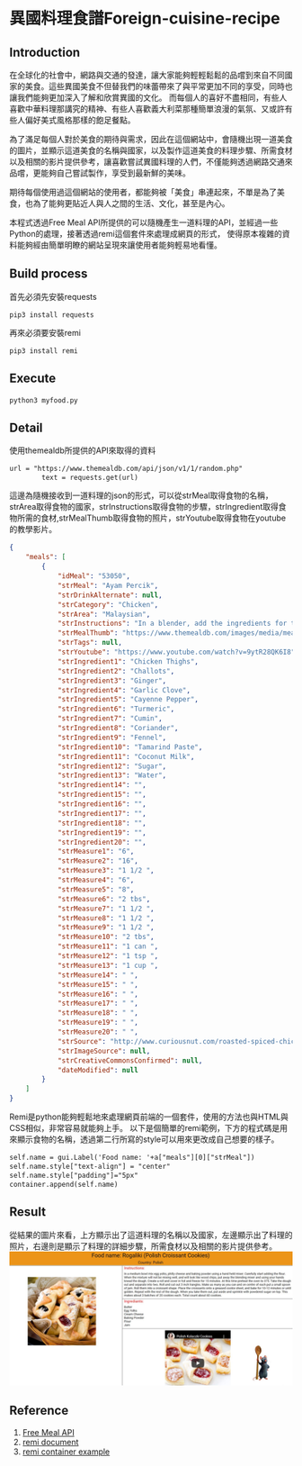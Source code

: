 # 異國料理食譜Foreign-cuisine-recipe

## Introduction
在全球化的社會中，網路與交通的發達，讓大家能夠輕輕鬆鬆的品嚐到來自不同國家的美食。這些異國美食不但替我們的味蕾帶來了與平常更加不同的享受，同時也讓我們能夠更加深入了解和欣賞異國的文化。
而每個人的喜好不盡相同，有些人喜歡中華料理那講究的精神、有些人喜歡義大利菜那種簡單浪漫的氣氛、又或許有些人偏好美式風格那樣的飽足餐點。

為了滿足每個人對於美食的期待與需求，因此在這個網站中，會隨機出現一道美食的圖片，並顯示這道美食的名稱與國家，以及製作這道美食的料理步驟、所需食材以及相關的影片提供參考，讓喜歡嘗試異國料理的人們，不僅能夠透過網路交通來品嚐，更能夠自己嘗試製作，享受到最新鮮的美味。

期待每個使用過這個網站的使用者，都能夠被「美食」串連起來，不單是為了美食，也為了能夠更貼近人與人之間的生活、文化，甚至是內心。

本程式透過Free Meal API所提供的可以隨機產生一道料理的API，並經過一些Python的處理，接著透過remi這個套件來處理成網頁的形式，
使得原本複雜的資料能夠經由簡單明瞭的網站呈現來讓使用者能夠輕易地看懂。



## Build process
首先必須先安裝requests
```
pip3 install requests
```
再來必須要安裝remi
```
pip3 install remi
```

## Execute
```
python3 myfood.py
```


## Detail
使用themealdb所提供的API來取得的資料
```
url = "https://www.themealdb.com/api/json/v1/1/random.php"
        text = requests.get(url)
```
這邊為隨機接收到一道料理的json的形式，可以從strMeal取得食物的名稱，strArea取得食物的國家，strInstructions取得食物的步驟，strIngredient取得食物所需的食材,strMealThumb取得食物的照片，strYoutube取得食物在youtube的教學影片。
```json
{
    "meals": [
        {
            "idMeal": "53050",
            "strMeal": "Ayam Percik",
            "strDrinkAlternate": null,
            "strCategory": "Chicken",
            "strArea": "Malaysian",
            "strInstructions": "In a blender, add the ingredients for the spice paste and blend until smooth.\r\nOver medium heat, pour the spice paste in a skillet or pan and fry for 10 minutes until fragrant. Add water or oil 1 tablespoon at a time if the paste becomes too dry. Don't burn the paste. Lower the fire slightly if needed.\r\nAdd the cloves, cardamom, tamarind pulp, coconut milk, water, sugar and salt. Turn the heat up and bring the mixture to boil. Turn the heat to medium low and simmer for 10 minutes. Stir occasionally. It will reduce slightly. This is the marinade/sauce, so taste and adjust seasoning if necessary. Don't worry if it's slightly bitter. It will go away when roasting.\r\nWhen the marinade/sauce has cooled, pour everything over the chicken and marinate overnight to two days.\r\nPreheat the oven to 425 F.\r\nRemove the chicken from the marinade. Spoon the marinade onto a greased (or aluminum lined) baking sheet. Lay the chicken on top of the sauce (make sure the chicken covers the sauce and the sauce isn't exposed or it'll burn) and spread the remaining marinade on the chicken. Roast for 35-45 minutes or until internal temp of the thickest part of chicken is at least 175 F.\r\nLet chicken rest for 5 minutes. Brush the chicken with some of the oil. Serve chicken with the sauce over steamed rice (or coconut rice).",
            "strMealThumb": "https://www.themealdb.com/images/media/meals/020z181619788503.jpg",
            "strTags": null,
            "strYoutube": "https://www.youtube.com/watch?v=9ytR28QK6I8",
            "strIngredient1": "Chicken Thighs",
            "strIngredient2": "Challots",
            "strIngredient3": "Ginger",
            "strIngredient4": "Garlic Clove",
            "strIngredient5": "Cayenne Pepper",
            "strIngredient6": "Turmeric",
            "strIngredient7": "Cumin",
            "strIngredient8": "Coriander",
            "strIngredient9": "Fennel",
            "strIngredient10": "Tamarind Paste",
            "strIngredient11": "Coconut Milk",
            "strIngredient12": "Sugar",
            "strIngredient13": "Water",
            "strIngredient14": "",
            "strIngredient15": "",
            "strIngredient16": "",
            "strIngredient17": "",
            "strIngredient18": "",
            "strIngredient19": "",
            "strIngredient20": "",
            "strMeasure1": "6",
            "strMeasure2": "16",
            "strMeasure3": "1 1/2 ",
            "strMeasure4": "6",
            "strMeasure5": "8",
            "strMeasure6": "2 tbs",
            "strMeasure7": "1 1/2 ",
            "strMeasure8": "1 1/2 ",
            "strMeasure9": "1 1/2 ",
            "strMeasure10": "2 tbs",
            "strMeasure11": "1 can ",
            "strMeasure12": "1 tsp ",
            "strMeasure13": "1 cup ",
            "strMeasure14": " ",
            "strMeasure15": " ",
            "strMeasure16": " ",
            "strMeasure17": " ",
            "strMeasure18": " ",
            "strMeasure19": " ",
            "strMeasure20": " ",
            "strSource": "http://www.curiousnut.com/roasted-spiced-chicken-ayam-percik/",
            "strImageSource": null,
            "strCreativeCommonsConfirmed": null,
            "dateModified": null
        }
    ]
}
```
Remi是python能夠輕鬆地來處理網頁前端的一個套件，使用的方法也與HTML與CSS相似，非常容易就能夠上手。
以下是個簡單的remi範例，下方的程式碼是用來顯示食物的名稱，透過第二行所寫的style可以用來更改成自己想要的樣子。
```
self.name = gui.Label('Food name: '+a["meals"][0]["strMeal"])
self.name.style["text-align"] = "center"
self.name.style["padding"]="5px"
container.append(self.name)
```
## Result
從結果的圖片來看，上方顯示出了這道料理的名稱以及國家，左邊顯示出了料理的照片，右邊則是顯示了料理的詳細步驟，所需食材以及相關的影片提供參考。
![image](https://github.com/Allen1072031/Foreign-cuisine-recipe/blob/main/result.jpg)

## Reference
1. [Free Meal API](https://www.themealdb.com/api.php)
2. [remi document](https://remi.readthedocs.io/en/latest/_modules/remi/gui.html)
3. [remi container example](https://github.com/dddomodossola/remi/blob/master/examples/widgets_overview_app.py)
